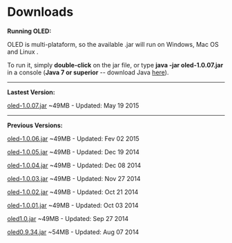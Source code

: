 # Downloads #

**Running OLED:**

OLED is multi-plataform, so the available .jar will run on Windows, Mac OS and Linux .

To run it, simply **double-click** on the jar file, or type **java -jar oled-1.0.07.jar** in a console (**Java 7 or superior** -- download Java [here](https://java.com/download)).


---


**Lastest Version:**

[oled-1.0.07.jar](https://drive.google.com/open?id=0B7WqSwi56QipQlM0ZFp4cjJ3clU&authuser=0) ~49MB - Updated: May 19 2015


---


**Previous Versions:**

[oled-1.0.06.jar](https://drive.google.com/uc?id=0B7WqSwi56QipM0RlcmtSWGMya2M&export=download) ~49MB - Updated: Fev 02 2015

[oled-1.0.05.jar](https://drive.google.com/uc?id=0B7WqSwi56QipSWE3Z2VHVmFsX0k&export=download) ~49MB - Updated: Dec 19 2014

[oled-1.0.04.jar](https://drive.google.com/uc?id=0B7WqSwi56QipaUZhM0dJcUlwYzg&export=download) ~49MB - Updated: Dec 08 2014

[oled-1.0.03.jar](https://drive.google.com/uc?id=0B7WqSwi56QipRHFaMmpiSWhOaHc&export=download) ~49MB - Updated: Nov 27 2014

[oled-1.0.02.jar](https://docs.google.com/file/d/0B7WqSwi56QipR3VfdHVDVDVlbWM/edit) ~49MB - Updated: Oct 21 2014

[oled-1.0.01.jar](https://docs.google.com/file/d/0B7WqSwi56QipY2FfTHNaZFJZQWc/edit) ~49MB - Updated: Oct 03 2014

[oled1.0.jar](https://docs.google.com/file/d/0B7WqSwi56QipQzNkTEJhNUJSc0E/edit) ~49MB - Updated: Sep 27 2014

[oled0.9.34.jar](https://drive.google.com/uc?id=0B7WqSwi56QipNVdHd3hVNXhncE0&export=download) ~54MB - Updated: Aug 07 2014